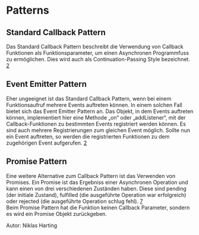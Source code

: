 # Patterns

## Standard Callback Pattern
Das Standard Callback Pattern beschreibt die Verwendung von Callback Funktionen als Funktionsparameter, um einen Asynchronen Programmfuss zu ermöglichen. Dies wird auch als Continuation-Passing Style bezeichnet. [2](../quellen.md)

## Event Emitter Pattern
Eher ungeeignet ist das Standard Callback Pattern, wenn bei einem Funktionsaufruf mehrere Events auftreten können. In einem solchen Fall bietet sich das Event Emitter Pattern an. Das Objekt, in dem Events auftreten können, implementiert hier eine Methode „on“ oder „addListener“, mit der Callback-Funktionen zu bestimmten Events registriert werden können. Es sind auch mehrere Registrierungen zum gleichen Event möglich. Sollte nun ein Event auftreten, so werden die registrierten Funktionen zu dem zugehörigen Event aufgerufen. [2](../quellen.md)

## Promise Pattern
Eine weitere Alternative zum Callback Pattern ist das Verwenden von Promises. Ein Promise ist das Ergebniss einer Asynchronen Operation und kann einen von drei verschiedenen Zuständen haben. Diese sind pending (der initiale Zustand), fulfilled (die ausgeführte Operation war erfolgreich) oder rejected (die ausgeführte Operation schlug fehl). [7](../quellen.md)  
Beim Promise Pattern hat die Funktion keinen Callback Parameter, sondern es wird ein Promise Objekt zurückgeben.

Autor: Niklas Harting